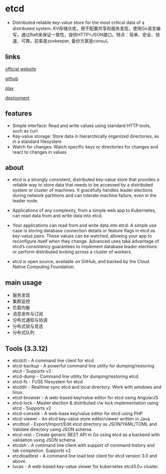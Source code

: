 # etcd

* Distributed reliable key-value store for the most critical data of a distributed system.
KV存储仓库，用于配置共享和服务发现，使用Go语言编写，通过Raft来保证一致性，提供HTTP+JSON接口。特点：简单、安全、快速、可靠。前辈是zookeeper, 备份方案是consul。

## links

[official website](https://etcd.io/)

[github](https://github.com/etcd-io/etcd)

[play](http://play.etcd.io/play)

[deployment](/topic/cncf/etcd/etcd-deployment.md)

## features

* Simple interface: Read and write values using standard HTTP tools, such as curl
* Key-value storage: Store data in hierarchically organized directories, as in a standard filesystem
* Watch for changes: Watch specific keys or directories for changes and react to changes in values

## about

* etcd is a strongly consistent, distributed key-value store that provides a reliable way to store data that needs to be accessed by a distributed system or cluster of machines. It gracefully handles leader elections during network partitions and can tolerate machine failure, even in the leader node.

* Applications of any complexity, from a simple web app to Kubernetes, can read data from and write data into etcd.

* Your applications can read from and write data into etcd. A simple use case is storing database connection details or feature flags in etcd as key-value pairs. These values can be watched, allowing your app to reconfigure itself when they change. Advanced uses take advantage of etcd’s consistency guarantees to implement database leader elections or perform distributed locking across a cluster of workers.

* etcd is open source, available on GitHub, and backed by the Cloud Native Computing Foundation.

## main usage

* 服务发现
* 集群监控
* 负载均衡
* 消息发布与订阅
* 分布式通知与协调
* 分布式锁与竞选
* 分布式队列

## Tools (3.3.12)

* etcdctl - A command line client for etcd
* etcd-backup - A powerful command line utility for dumping/restoring etcd - Supports v2
* etcd-dump - Command line utility for dumping/restoring etcd.
* etcd-fs - FUSE filesystem for etcd
* etcddir - Realtime sync etcd and local directory. Work with windows and linux.
* etcd-browser - A web-based key/value editor for etcd using AngularJS
* etcd-lock - Master election & distributed r/w lock implementation using etcd - Supports v2
* etcd-console - A web-base key/value editor for etcd using PHP
* etcd-viewer - An etcd key-value store editor/viewer written in Java
* etcdtool - Export/Import/Edit etcd directory as JSON/YAML/TOML and Validate directory using JSON schema
* etcd-rest - Create generic REST API in Go using etcd as a backend with validation using JSON schema
* etcdsh - A command line client with support of command history and tab completion. Supports v2
* etcdloadtest - A command line load test client for etcd version 3.0 and above.
* lucas - A web-based key-value viewer for kubernetes etcd3.0+ cluster.